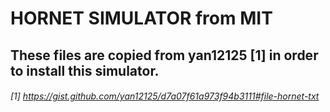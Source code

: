 # HORNET SIMULATOR from MIT
## These files are copied from yan12125 [1] in order to install this simulator.
###### [1] https://gist.github.com/yan12125/d7a07f61a973f94b3111#file-hornet-txt

